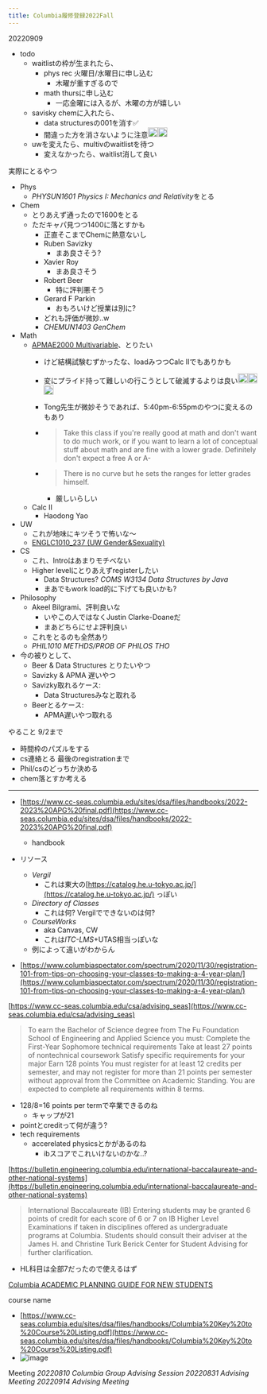 ```yaml
---
title: Columbia履修登録2022Fall
---
```


20220909

* todo
  * waitlistの枠が生まれたら、
    * phys rec 火曜日/水曜日に申し込む
      * 木曜が重すぎるので
    * math thursに申し込む
      * 一応金曜には入るが、木曜の方が嬉しい
  * savisky chemに入れたら、
    * data structuresの001を消す✅
    * 間違った方を消さないように注意<img src='https://scrapbox.io/api/pages/blu3mo-public/blu3mo/icon' alt='blu3mo.icon' height="19.5"/><img src='https://scrapbox.io/api/pages/blu3mo-public/blu3mo/icon' alt='blu3mo.icon' height="19.5"/>
  * uwを変えたら、multivのwaitlistを待つ
    * 変えなかったら、waitlist消して良い

実際にとるやつ

* Phys
  * *PHYSUN1601 Physics I: Mechanics and Relativity*をとる
* Chem
  * とりあえず通ったので1600をとる
  * ただキャパ見つつ1400に落とすかも
    * 正直そこまでChemに熱意ないし
    * Ruben Savizky
      * まあ良さそう?
    * Xavier Roy
      * まあ良さそう
    * Robert Beer
      * 特に評判悪そう
    * Gerard F Parkin
      * おもろいけど授業は別に?
    * どれも評価が微妙..w
    * *CHEMUN1403 GenChem*
* Math
  * [APMAE2000 Multivariable](APMAE2000%20Multivariable.md)、とりたい
    * けど結構試験むずかったな、loadみつつCalc IIでもありかも
    * 変にプライド持って難しいの行こうとして破滅するよりは良い<img src='https://scrapbox.io/api/pages/blu3mo-public/blu3mo/icon' alt='blu3mo.icon' height="19.5"/><img src='https://scrapbox.io/api/pages/blu3mo-public/blu3mo/icon' alt='blu3mo.icon' height="19.5"/><img src='https://scrapbox.io/api/pages/blu3mo-public/blu3mo/icon' alt='blu3mo.icon' height="19.5"/>
    * Tong先生が微妙そうであれば、5:40pm-6:55pmのやつに変えるのもあり
    * 
       > 
       > Take this class if you're really good at math and don't want to do much work, or if you want to learn a lot of conceptual stuff about math and are fine with a lower grade. Definitely don't expect a free A or A-
    
    * 
       > 
       > There is no curve but he sets the ranges for letter grades himself.
      
      * 厳しいらしい
  * Calc II
    * Haodong Yao
* UW
  * これが地味にキツそうで怖いな〜
  * [ENGLC1010_237 (UW Gender&Sexuality)](ENGLC1010_237%20%28UW%20Gender&Sexuality%29.md)
* CS
  * これ、Introはあまりモチベない
  * Higher levelにとりあえずregisterしたい
    * Data Structures? *COMS W3134 Data Structures by Java*
    * まあでもwork load的に下げても良いかも?
* Philosophy
  * Akeel Bilgrami、評判良いな
    * いやこの人ではなくJustin Clarke-Doaneだ
    * まあどちらにせよ評判良い
  * これをとるのも全然あり
  * *PHIL1010 METHDS/PROB OF PHILOS THO*
* 今の被りとして、
  * Beer & Data Structures とりたいやつ
  * Savizky & APMA 遅いやつ
  * Savizky取れるケース:
    * Data Structuresみなと取れる
  * Beerとるケース:
    * APMA遅いやつ取れる

やること
9/2まで

* 時間枠のパズルをする
* cs連絡とる
  最後のregistrationまで
* Phil/csのどっちか決める
* chem落とすか考える

---

* [https://www.cc-seas.columbia.edu/sites/dsa/files/handbooks/2022-2023%20APG%20final.pdf](https://www.cc-seas.columbia.edu/sites/dsa/files/handbooks/2022-2023%20APG%20final.pdf)
  
  * handbook
* リソース
  
  * *Vergil*
    * これは東大の[https://catalog.he.u-tokyo.ac.jp/](https://catalog.he.u-tokyo.ac.jp/) っぽい
  * *Directory of Classes*
    * これは何? Vergilでできないのは何?
  * *CourseWorks*
    * aka Canvas, CW
    * これは*ITC-LMS*+UTAS相当っぽいな
  * 例によって違いがわからん
* [https://www.columbiaspectator.com/spectrum/2020/11/30/registration-101-from-tips-on-choosing-your-classes-to-making-a-4-year-plan/](https://www.columbiaspectator.com/spectrum/2020/11/30/registration-101-from-tips-on-choosing-your-classes-to-making-a-4-year-plan/)

[https://www.cc-seas.columbia.edu/csa/advising_seas](https://www.cc-seas.columbia.edu/csa/advising_seas)

 > 
 > To earn the Bachelor of Science degree from The Fu Foundation School of Engineering and Applied Science you must:
 > Complete the First-Year Sophomore technical requirements
 > Take at least 27 points of nontechnical coursework
 > Satisfy specific requirements for your major
 > Earn 128 points
 > You must register for at least 12 credits per semester, and may not register for more than 21 points per semester without approval from the Committee on Academic Standing.  You are expected to complete all requirements within 8 terms.

* 128/8=16 points per termで卒業できるのね
  * キャップが21
* pointとcreditって何が違う?
* tech requirements
  * accerelated physicsとかがあるのね
    * ibスコアでこれいけないのかな..?

[https://bulletin.engineering.columbia.edu/international-baccalaureate-and-other-national-systems](https://bulletin.engineering.columbia.edu/international-baccalaureate-and-other-national-systems)

 > 
 > International Baccalaureate (IB)
 > Entering students may be granted 6 points of credit for each score of 6 or 7 on IB Higher Level Examinations if taken in disciplines offered as undergraduate programs at Columbia. Students should consult their adviser at the James H. and Christine Turk Berick Center for Student Advising for further clarification.

* HL科目は全部7だったので使えるはず

[Columbia ACADEMIC PLANNING GUIDE FOR NEW STUDENTS](Columbia%20ACADEMIC%20PLANNING%20GUIDE%20FOR%20NEW%20STUDENTS.md)

course name

* [https://www.cc-seas.columbia.edu/sites/dsa/files/handbooks/Columbia%20Key%20to%20Course%20Listing.pdf](https://www.cc-seas.columbia.edu/sites/dsa/files/handbooks/Columbia%20Key%20to%20Course%20Listing.pdf)
* ![image](https://gyazo.com/e5f10e6bc806c33b4eeb3be64b3236c9/thumb/1000)

Meeting
*20220810 Columbia Group Advising Session*
*20220831 Advising Meeting*
*20220914 Advising Meeting*
